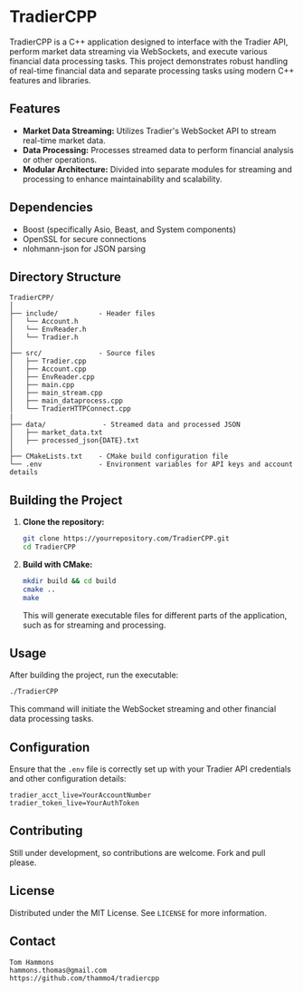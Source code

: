 # TradierCPP

TradierCPP is a C++ application designed to interface with the Tradier API, perform market data streaming via WebSockets, and execute various financial data processing tasks. This project demonstrates robust handling of real-time financial data and separate processing tasks using modern C++ features and libraries.

## Features

- **Market Data Streaming:** Utilizes Tradier's WebSocket API to stream real-time market data.
- **Data Processing:** Processes streamed data to perform financial analysis or other operations.
- **Modular Architecture:** Divided into separate modules for streaming and processing to enhance maintainability and scalability.

## Dependencies

- Boost (specifically Asio, Beast, and System components)
- OpenSSL for secure connections
- nlohmann-json for JSON parsing

## Directory Structure

```
TradierCPP/
│
├── include/          - Header files
│   └── Account.h
│   └── EnvReader.h
│   └── Tradier.h
│
├── src/              - Source files
│   ├── Tradier.cpp
│   ├── Account.cpp
│   ├── EnvReader.cpp
│   ├── main.cpp
│   ├── main_stream.cpp
│   ├── main_dataprocess.cpp
│   └── TradierHTTPConnect.cpp
|
├── data/              - Streamed data and processed JSON
│   ├── market_data.txt
│   ├── processed_json{DATE}.txt
│
├── CMakeLists.txt    - CMake build configuration file
└── .env              - Environment variables for API keys and account details
```

## Building the Project

1. **Clone the repository:**

   ```bash
   git clone https://yourrepository.com/TradierCPP.git
   cd TradierCPP
   ```

2. **Build with CMake:**

   ```bash
   mkdir build && cd build
   cmake ..
   make
   ```

   This will generate executable files for different parts of the application, such as for streaming and processing.

## Usage

After building the project, run the executable:

```bash
./TradierCPP
```

This command will initiate the WebSocket streaming and other financial data processing tasks.

## Configuration

Ensure that the `.env` file is correctly set up with your Tradier API credentials and other configuration details:

```
tradier_acct_live=YourAccountNumber
tradier_token_live=YourAuthToken
```

## Contributing

Still under development, so contributions are welcome. Fork and pull please.

## License

Distributed under the MIT License. See `LICENSE` for more information.

## Contact
```
Tom Hammons
hammons.thomas@gmail.com
https://github.com/thammo4/tradiercpp
```
